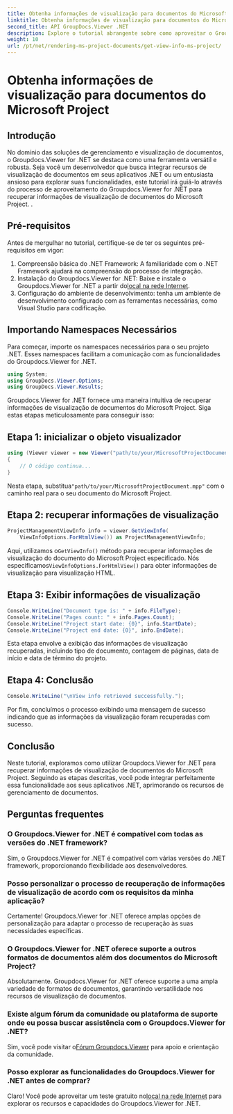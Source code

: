 ```yaml
---
title: Obtenha informações de visualização para documentos do Microsoft Project
linktitle: Obtenha informações de visualização para documentos do Microsoft Project
second_title: API GroupDocs.Viewer .NET
description: Explore o tutorial abrangente sobre como aproveitar o Groupdocs.Viewer for .NET para recuperar informações de visualização de documentos do Microsoft Project sem esforço.
weight: 10
url: /pt/net/rendering-ms-project-documents/get-view-info-ms-project/
---
```


# Obtenha informações de visualização para documentos do Microsoft Project

## Introdução
No domínio das soluções de gerenciamento e visualização de documentos, o Groupdocs.Viewer for .NET se destaca como uma ferramenta versátil e robusta. Seja você um desenvolvedor que busca integrar recursos de visualização de documentos em seus aplicativos .NET ou um entusiasta ansioso para explorar suas funcionalidades, este tutorial irá guiá-lo através do processo de aproveitamento do Groupdocs.Viewer for .NET para recuperar informações de visualização de documentos do Microsoft Project. .
## Pré-requisitos
Antes de mergulhar no tutorial, certifique-se de ter os seguintes pré-requisitos em vigor:
1. Compreensão básica do .NET Framework: A familiaridade com o .NET Framework ajudará na compreensão do processo de integração.
2.  Instalação do Groupdocs.Viewer for .NET: Baixe e instale o Groupdocs.Viewer for .NET a partir do[local na rede Internet](https://releases.groupdocs.com/viewer/net/).
3. Configuração do ambiente de desenvolvimento: tenha um ambiente de desenvolvimento configurado com as ferramentas necessárias, como Visual Studio para codificação.

## Importando Namespaces Necessários
Para começar, importe os namespaces necessários para o seu projeto .NET. Esses namespaces facilitam a comunicação com as funcionalidades do Groupdocs.Viewer for .NET.

```csharp
using System;
using GroupDocs.Viewer.Options;
using GroupDocs.Viewer.Results;
```

Groupdocs.Viewer for .NET fornece uma maneira intuitiva de recuperar informações de visualização de documentos do Microsoft Project. Siga estas etapas meticulosamente para conseguir isso:
## Etapa 1: inicializar o objeto visualizador
```csharp
using (Viewer viewer = new Viewer("path/to/your/MicrosoftProjectDocument.mpp"))
{
    // O código continua...
}
```
 Nesta etapa, substitua`"path/to/your/MicrosoftProjectDocument.mpp"` com o caminho real para o seu documento do Microsoft Project.
## Etapa 2: recuperar informações de visualização
```csharp
ProjectManagementViewInfo info = viewer.GetViewInfo(
    ViewInfoOptions.ForHtmlView()) as ProjectManagementViewInfo;
```
 Aqui, utilizamos o`GetViewInfo()` método para recuperar informações de visualização do documento do Microsoft Project especificado. Nós especificamos`ViewInfoOptions.ForHtmlView()` para obter informações de visualização para visualização HTML.
## Etapa 3: Exibir informações de visualização
```csharp
Console.WriteLine("Document type is: " + info.FileType);
Console.WriteLine("Pages count: " + info.Pages.Count);
Console.WriteLine("Project start date: {0}", info.StartDate);
Console.WriteLine("Project end date: {0}", info.EndDate);
```
Esta etapa envolve a exibição das informações de visualização recuperadas, incluindo tipo de documento, contagem de páginas, data de início e data de término do projeto.
## Etapa 4: Conclusão
```csharp
Console.WriteLine("\nView info retrieved successfully.");
```
Por fim, concluímos o processo exibindo uma mensagem de sucesso indicando que as informações da visualização foram recuperadas com sucesso.

## Conclusão
Neste tutorial, exploramos como utilizar Groupdocs.Viewer for .NET para recuperar informações de visualização de documentos do Microsoft Project. Seguindo as etapas descritas, você pode integrar perfeitamente essa funcionalidade aos seus aplicativos .NET, aprimorando os recursos de gerenciamento de documentos.
## Perguntas frequentes

### O Groupdocs.Viewer for .NET é compatível com todas as versões do .NET framework?

Sim, o Groupdocs.Viewer for .NET é compatível com várias versões do .NET framework, proporcionando flexibilidade aos desenvolvedores.

### Posso personalizar o processo de recuperação de informações de visualização de acordo com os requisitos da minha aplicação?

Certamente! Groupdocs.Viewer for .NET oferece amplas opções de personalização para adaptar o processo de recuperação às suas necessidades específicas.

### O Groupdocs.Viewer for .NET oferece suporte a outros formatos de documentos além dos documentos do Microsoft Project?

Absolutamente. Groupdocs.Viewer for .NET oferece suporte a uma ampla variedade de formatos de documentos, garantindo versatilidade nos recursos de visualização de documentos.

### Existe algum fórum da comunidade ou plataforma de suporte onde eu possa buscar assistência com o Groupdocs.Viewer for .NET?

 Sim, você pode visitar o[Fórum Groupdocs.Viewer](https://forum.groupdocs.com/c/viewer/9) para apoio e orientação da comunidade.

### Posso explorar as funcionalidades do Groupdocs.Viewer for .NET antes de comprar?

 Claro! Você pode aproveitar um teste gratuito no[local na rede Internet](https://releases.groupdocs.com/) para explorar os recursos e capacidades do Groupdocs.Viewer for .NET.